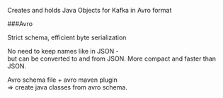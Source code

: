 Creates and holds Java Objects for Kafka in Avro format

###Avro 

Strict schema, efficient byte serialization

No need to keep names like in JSON -  
but can be converted to and from JSON.
More compact and faster than JSON.

Avro schema file + avro maven plugin  
=> create java classes from avro schema. 